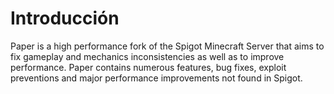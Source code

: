 # Introducción

Paper is a high performance fork of the Spigot Minecraft Server that aims to fix gameplay and
mechanics inconsistencies as well as to improve performance. Paper contains numerous features, bug
fixes, exploit preventions and major performance improvements not found in Spigot.
